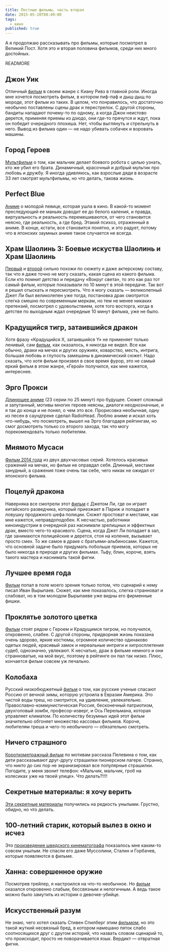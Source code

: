```yaml
---
title: Постные фильмы, часть вторая
date: 2015-05-20T08:49:00
tags:
  - кино
published: true
---
```


А я продолжаю рассказывать про фильмы, которые посмотрел в Великий Пост. Хотя это и вторая половина фильмов, среди них
много достойных.

READMORE

## Джон Уик

Отличный [фильм](http://www.kinopoisk.ru/film/762738/) в своем жанре с Киану Ривз в главной роли. Иногда мне хочется
посмотреть фильм, в котором пиф-паф и дыщ-дыщ по мороде, этот фильм из таких. В целом, что понравилось, что достаточно
необычно поставлены сцены драк и перестрелок. С другой стороны, бандиты нападают почему-то по одному, а когда Джон
неистово дерется, применяя приемы из дзюдо, они где-то прячутся и ждут, пока он победит очередного плохиша. Нет, чтобы
выглянуть и стрельнуть в него. Вывод из фильма один — не надо убивать собачек и воровать машины.

## Город Героев

[Мультфильм](http://www.kinopoisk.ru/film/693126/) о том, как мальчик делает боевого робота с целью узнать, кто же убил
его брата. Динамичный, красочный и добрый мультик про любовь и дружбу. Я иногда удивляюсь, как взрослые дяди в возрасте
33 лет смотрят мультфильмы, но что делать, такова жизнь.

## Perfect Blue

[Аниме](http://www.kinopoisk.ru/film/8237/) о молодой певице, которая ушла в кино. В какой-то момент преследующий ее
маньяк доводит ее до белого каления, и правда, виртуальность и реальность перемешиваются, от чего становится неясно, где
реальность, а где бред. Этакий психоз, отраженный в аниме. В конце, кстати, все становится понятно, и это радует, потому
что в японских заумных аниме такое случается не всегда.

## Храм Шаолинь 3: Боевые искуства Шаолинь и Храм Шаолинь

[Первый](http://www.kinopoisk.ru/film/23609/) и [второй](http://www.kinopoisk.ru/film/23612/) сильно похожи по сюжету и
даже актерскому составу, так что я даже точно не могу сказать, какая сцена из какого фильма. Если кто помнит детство и
передачу «Вокруг света», то это как раз тот самый фильм, которые показывали по 10 минут в этой передаче. Так вот я решил
отыскать и пересмотреть. Что я могу сказать — великолепный Джет Ли был великолепен уже тогда, постановка драк смотрится
слегка смешно по современным меркам, но тем не менее никаких претензий, посмотрел с удовольствием, хотя того восторга,
когда в детстве по выходным ждал очередные 10 минут фильма, уже не было.

## Крадущийся тигр, затаившийся дракон

Хотя фразу «Крадущийся X, затаившийся Y» не применяет только ленивый, сам [фильм](http://www.kinopoisk.ru/film/378/),
как оказалось, я никогда не видел. Все как обычно, драки на мечах и других оружиях, коварство, месть, интрига, большая
любовь и глупость замешаны в динамический сюжет. Надо сказать, что хотя фильм произвел в свое время фурор, это не самый
яркий фильм в этом жанре, «Герой» получился, как мне кажется, интереснее.

## Эрго Прокси

[Длинющее аниме](http://www.kinopoisk.ru/film/397220/) (23 серии по 25 минут) про будущее. Сюжет сложный и запутанный,
мотивы многих героев неясны, диалоги неоднозначные, и я так до конца и не понял, о чем это все. Прорисовка необычная,
одну из песен в саундтреке сделал RadioHead. Люблю аниме и искал хоть что-нибудь, что посмотреть, вышел на Эрго
благодаря рейтингам, но смог досмотреть только со второго захода, так что могу порекомендовать только любителям.

## Миямото Мусаси

[Фильм 2014 года](http://www.kinopoisk.ru/film/838757/) из двух двухчасовых серий. Хотелось красивых сражений на мечах,
но фильм не оправдал себя. Длинный, местами занудный, а сражения тоже очень так себе, чего никак не ожидал от японского
фильма.

## Поцелуй дракона

Наверняка все смотрели этот [фильм](http://www.kinopoisk.ru/film/727/) с Джетом Ли, где он играет китайского разведчика,
который приезжает в Париж и попадает в ловушку продажного шефа полиции. Сюжет простоват и местами, как мне кажется,
неправдоподобен. К несчастью, работники киноиндустрии в очередной раз наснимали зрелищных и эффектных драк, вместо
чего-то красивого. Сцена, когда Джет Ли попадает в зал, где занимаются полицейские и дерется, стоя на коленке, вызывает
просто смех. То же самое в драке с братьями-альбиносами. Кажется, что основной задаче было придумать побольше приемов,
которых не было никогда в природе и других фильмах. Тьфу, блин, короче, взять такого мастера и наснимать такой фигни.

## Лучшее время года

[Фильм](http://www.kinopoisk.ru/film/404182/) попал в поле моего зрения только потом, что сценарий к нему писал Иван
Вырыпаев. Сюжет, как мне показалось, слегка странноват и слабоват, но в том молодом Вырыпаеве уже видны его фирменные
фишки.

## Проклятье золотого цветка

[Фильм](http://www.kinopoisk.ru/film/195751/) стоят рядом с Героем и Крадущимся тигром, но получился, откровенно,
слабее. С другой стороны, придворная жизнь показана очень здорово, яркие костюмы, огромное количество одинаково одетых
людей, красивый замок и нереальные интриги и хитросплетения судеб, однозначно, увлекают. К несчатью, драк в фильме
немного и они странноватые, на мой вкус, поэтому в рейтинге он пал так низко. Плюс, кончается фильм совсем уж печально.

## Колобаха

Русский низкобюджетный [фильм](http://www.kinopoisk.ru/film/431200/) о том, как русские ученые спасают Россию от вечной
зимы, которую устроила в Евразии Америка. Это чистой воды треш, но смотрится, на удивление, увлекательно.
Православно-коммунистическая Россия, бесконечный патриотизм, двухголовый зомби, професор-изверг, и Ось Перельмана,
которая управляет климатом. По количеству безумных идей этот фильм значительно обгоняет множество кассовых фильмов.
Короче, любителям треша и чего-то необычного — обязательно смотреть.

## Ничего страшного

[Короткометражный фильм](http://www.kinopoisk.ru/film/268559/) по мотивам рассказа Пелевина о том, как дети рассказывают
друг-другу страшилки пионерском лагере. Странно, что никто до сих пор не экранизировал все популярные страшилки.
Погодите, у меня звонит телефон: «Мальчик, мальчик, гроб на колесиках уже на твоей улице». Что делать?!!!!


## Секретные материалы: я хочу верить

[Эти секретные материалы](http://www.kinopoisk.ru/film/391815/) получились на редкость унылыми. Грустно, обидно, но что
делать.

## 100-летний старик, который вылез в окно и исчез

Это [произведение шведского кинематографа](http://www.kinopoisk.ru/film/648731/) показалось мне каким-то совсем унылым.
Не спасли его даже Муссолини, Сталин и Горбачев, которые появляются в фильме.

## Ханна: совершенное оружие

Посмотрев трейлер, я настроился на что-то необычное. Но [фильм](http://www.kinopoisk.ru/film/468551/) оказался
откровенно слабым, бессвязным и нелогичным. А ведь такое можно было замутить из истории о девочке-убийце.

## Искусственный разум

Не знаю, чего хотел сказать Стивен Спилберг этим [фильмом](http://www.kinopoisk.ru/film/594/), но это такой жуткий
несвязный бред, в котором намешано пяток слабо соотносящихся друг с другом историй, что назвать словом сценарий то, что
происходит, просто не поворачивается язык. Вердикт — отвратная фигня.

